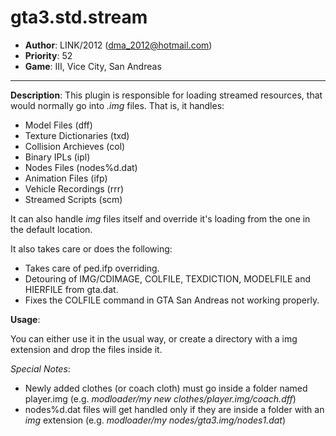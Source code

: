 gta3.std.stream
=========================================================================
 + __Author__:   LINK/2012 (<dma_2012@hotmail.com>)
 + __Priority__: 52
 + __Game__: III, Vice City, San Andreas

*************************************************************************

__Description__:
 This plugin is responsible for loading streamed resources, that would normally go into *.img* files.
 That is, it handles:
 
  * Model Files (dff)
  * Texture Dictionaries (txd)
  * Collision Archieves (col)
  * Binary IPLs (ipl)
  * Nodes Files (nodes%d.dat)
  * Animation Files (ifp)
  * Vehicle Recordings (rrr)
  * Streamed Scripts (scm)

It can also handle *img* files itself and override it's loading from the one in the default location.

It also takes care or does the following:
  * Takes care of ped.ifp overriding.
  * Detouring of IMG/CDIMAGE, COLFILE, TEXDICTION, MODELFILE and HIERFILE from gta.dat.
  * Fixes the COLFILE command in GTA San Andreas not working properly.

__Usage__:

 You can either use it in the usual way, or create a directory with a img extension and drop the files inside it.
 
 _Special Notes_:
 
  * Newly added clothes (or coach cloth) must go inside a folder named player.img (e.g. *modloader/my new clothes/player.img/coach.dff*)
 * nodes%d.dat files will get handled only if they are inside a folder with an *img* extension (e.g. *modloader/my nodes/gta3.img/nodes1.dat*)

